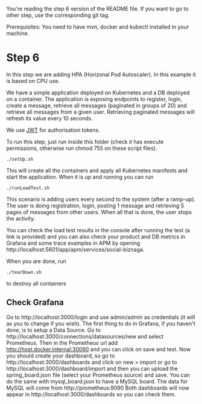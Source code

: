 You're reading the step 6 version of the README file. If you want to go to other step, use the corresponding git tag.

Prerequisites: You need to have mvn, docker and kubectl installed in your machine.

# Step 6
In this step we are adding HPA (Horizonal Pod Autoscaler). In this example it is based on CPU use.

We have a simple application deployed on Kubernetes and a DB deployed on a container. The application is exposing endpoints to register, login, create a message, retrieve all messages (paginated in groups of 20) and retrieve all messages from a given user. Retrieving paginated messages will refresh its value every 10 seconds.

We use [JWT](https://jwt.io/) for authorisation tokens.

To run this step, just run inside this folder (check it has execute permissions, otherwise run chmod 755 on these script files).
```
./setUp.sh
```
This will create all the containers and apply all Kubernetes manifests and start the application. When it is up and running you can run
```
./runLoadTest.sh
```

This scenario is adding users every second to the system (after a ramp-up). The user is doing registration, login, posting 1 message and retrieving 5 pages of messages from other users. When all that is done, the user stops the activity.

You can check the load test results in the console after running the test (a link is provided) and you can also check your product and DB metrics in Grafana and some trace examples in APM by opening http://localhost:5601/app/apm/services/social-biznaga.

When you are done, run 
```
./tearDown.sh
```
to destroy all containers

## Check Grafana
Go to http://localhost:3000/login and use admin/admin as credentials (it will as you to change if you wish). The first thing to do in Grafana, if you haven't done, is to setup a Data Source. Go to http://localhost:3000/connections/datasources/new and select Prometheus. Then in the Prometheus url add http://host.docker.internal:30090 and you can click on save and test. 
Now you should create your dashboard, so go to http://localhost:3000/dashboards and click on new > import or go to http://localhost:3000/dashboard/import and then you can upload the spring_board.json file (select your Prometheus source) and save. You can do the same with mysql_board.json to have a MySQL board. The data for MySQL will come from http://prometheus:9090
Both dashboards will now appear in http://localhost:3000/dashboards so you can check them.